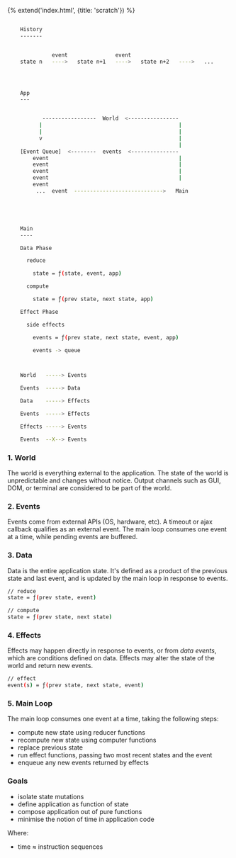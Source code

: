 {% extend('index.html', {title: 'scratch'}) %}

```sh

    History
    -------


              event               event
    state n   ---->   state n+1   ---->   state n+2   ---->   ...




    App
    ---


           -----------------  World  <----------------
          |                                           |
          |                                           |
          v                                           |
                                                      |
    [Event Queue]  <--------  events  <---------------
        event                                         |
        event                                         |
        event                                         |
        event                                         |
        event
         ...  event  ---------------------------->   Main





    Main
    ----

    Data Phase

      reduce

        state = ƒ(state, event, app)

      compute

        state = ƒ(prev state, next state, app)

    Effect Phase

      side effects

        events = ƒ(prev state, next state, event, app)

        events -> queue



    World   -----> Events

    Events  -----> Data

    Data    -----> Effects

    Events  -----> Effects

    Effects -----> Events

    Events  --X--> Events
```


### 1. World

The world is everything external to the application. The state of the world is
unpredictable and changes without notice. Output channels such as GUI, DOM, or
terminal are considered to be part of the world.


### 2. Events

Events come from external APIs (OS, hardware, etc). A timeout or ajax callback
qualifies as an external event. The main loop consumes one event at a time,
while pending events are buffered.


### 3. Data

Data is the entire application state. It's defined as a product of the previous
state and last event, and is updated by the main loop in response to events.

```sh
// reduce
state = ƒ(prev state, event)

// compute
state = ƒ(prev state, next state)
```


### 4. Effects

Effects may happen directly in response to events, or from _data events_, which
are conditions defined on data. Effects may alter the state of the world and
return new events.

```sh
// effect
event(s) = ƒ(prev state, next state, event)
```


### 5. Main Loop

The main loop consumes one event at a time, taking the following steps:

* compute new state using reducer functions
* recompute new state using computer functions
* replace previous state
* run effect functions, passing two most recent states and the event
* enqueue any new events returned by effects


### Goals

* isolate state mutations
* define application as function of state
* compose application out of pure functions
* minimise the notion of time in application code

Where:

* time ≈ instruction sequences
